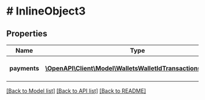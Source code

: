 # # InlineObject3

## Properties

Name | Type | Description | Notes
------------ | ------------- | ------------- | -------------
**payments** | [**\OpenAPI\Client\Model\WalletsWalletIdTransactionsOutputs[]**](WalletsWalletIdTransactionsOutputs.md) | A list of target outputs | 

[[Back to Model list]](../../README.md#documentation-for-models) [[Back to API list]](../../README.md#documentation-for-api-endpoints) [[Back to README]](../../README.md)


